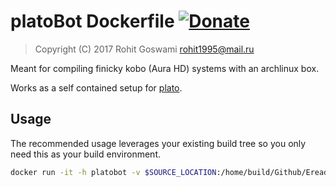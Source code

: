 # platoBot Dockerfile [![Donate](https://img.shields.io/badge/Donate-PayPal-blue.svg?style=for-the-badge)](https://www.paypal.me/HaoZeke/)
> Copyright (C) 2017  Rohit Goswami <rohit1995@mail.ru>

Meant for compiling finicky kobo (Aura HD) systems with an archlinux box.

Works as a self contained setup for [plato](https://github.com/baskerville/plato).

## Usage

The recommended usage leverages your existing build tree so you only need this as your build environment.

```bash
docker run -it -h platobot -v $SOURCE_LOCATION:/home/build/Github/Ereaders -v $HOME/.ccache/:/home/build/.ccache -v $HOME/.cache/:/home/build/.cache HaoZeke/platobot
```
